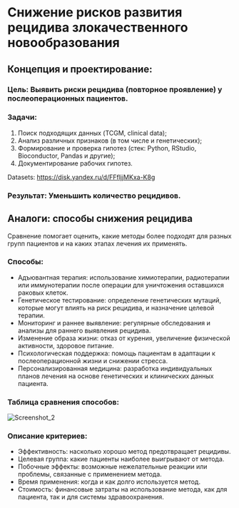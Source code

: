 # Снижение рисков развития рецидива злокачественного новообразования
## Концепция и проектирование:
### Цель: Выявить риски рецидива (повторное проявление) у послеоперационных пациентов.
### Задачи: 
1) Поиск подходящих данных (TCGM, clinical data);
2) Анализ различных признаков (в том числе и генетических);
3) Формирование и проверка гипотез (стек: Python, RStudio, Bioconductor, Pandas и другие);
4) Документирование рабочих гипотез.

Datasets: https://disk.yandex.ru/d/FFfljjMKxa-K8g  
### Результат: Уменьшить количество рецидивов.

## Аналоги: способы снижения рецидива
Сравнение помогает оценить, какие методы более подходят для разных групп пациентов и на каких этапах лечения их применять.
### Способы:
- Адъювантная терапия: использование химиотерапии, радиотерапии или иммунотерапии после операции для уничтожения оставшихся раковых клеток.
- Генетическое тестирование: определение генетических мутаций, которые могут влиять на риск рецидива, и назначение целевой терапии.
- Мониторинг и раннее выявление: регулярные обследования и анализы для раннего выявления рецидива.
- Изменение образа жизни: отказ от курения, увеличение физической активности, здоровое питание.
- Психологическая поддержка: помощь пациентам в адаптации к послеоперационной жизни и снижении стресса.
- Персонализированная медицина: разработка индивидуальных планов лечения на основе генетических и клинических данных пациента.
  
### Таблица сравнения способов:
![Screenshot_2](https://github.com/user-attachments/assets/658b164f-6508-40d9-8cc3-de3f36262686)

### Описание критериев:
- Эффективность: насколько хорошо метод предотвращает рецидивы.
- Целевая группа: какие пациенты наиболее выигрывают от метода.
- Побочные эффекты: возможные нежелательные реакции или проблемы, связанные с применением метода.
- Время применения: когда и как долго используется метод.
- Стоимость: финансовые затраты на использование метода, как для пациента, так и для системы здравоохранения.


